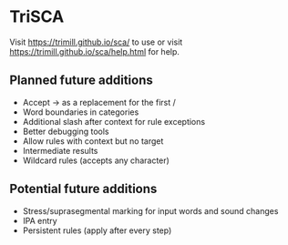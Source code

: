 # TriSCA

Visit https://trimill.github.io/sca/ to use or visit https://trimill.github.io/sca/help.html for help.

## Planned future additions
* Accept → as a replacement for the first /
* Word boundaries in categories
* Additional slash after context for rule exceptions
* Better debugging tools
* Allow rules with context but no target
* Intermediate results
* Wildcard rules (accepts any character)

## Potential future additions
* Stress/suprasegmental marking for input words and sound changes
* IPA entry
* Persistent rules (apply after every step)
